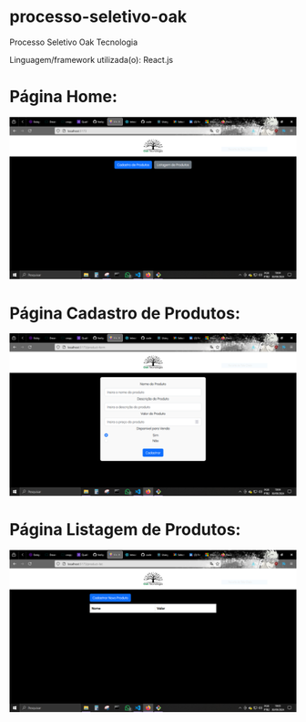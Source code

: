 # processo-seletivo-oak
Processo Seletivo Oak Tecnologia

Linguagem/framework utilizada(o): React.js

# Página Home:
![Página Home](./oak/public/imgs/oak-img01.PNG)

# Página Cadastro de Produtos:
![Página Cadastro](./oak/public/imgs/oak-img02.PNG)

# Página Listagem de Produtos:
![Página Listagem](./oak/public/imgs/oak-img03.PNG)
